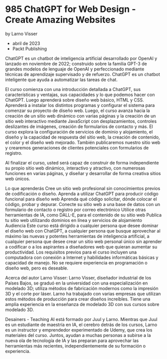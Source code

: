 # 985 ChatGPT for Web Design - Create Amazing Websites

by Larno Visser

* abril de 2023
* Packt Publishing

ChatGPT es un chatbot de inteligencia artificial desarrollado por OpenAI y lanzado en noviembre de 2022; construido sobre la familia GPT-3 de grandes modelos de lenguaje de OpenAI y perfeccionado mediante técnicas de aprendizaje supervisado y de refuerzo. ChatGPT es un chatbot inteligente que ayuda a automatizar las tareas de chat.

El curso comienza con una introducción detallada a ChatGPT, sus características y ventajas, sus capacidades y lo que podemos hacer con ChatGPT. Luego aprenderá sobre diseño web básico, HTML y CSS. Aprenderá a instalar los distintos programas y configurar el sistema para comenzar su proyecto de diseño web. Luego, el curso avanza hacia la creación de un sitio web dinámico con varias páginas y la creación de un sitio web interactivo mediante JavaScript con desplazamientos, controles deslizantes de imágenes, creación de formularios de contacto y más. El curso explora la configuración de servicios de dominio y alojamiento, el diseño y la capacidad de respuesta del sitio web, la creación de contenido, el color y el diseño web mejorado. También publicaremos nuestro sitio web y crearemos generaciones de clientes potenciales con formularios de registro.

Al finalizar el curso, usted será capaz de construir de forma independiente su propio sitio web dinámico, interactivo y atractivo, con numerosas funciones en varias páginas, y diseñar y desarrollar de forma creativa sitios web únicos.

Lo que aprenderás
Cree un sitio web profesional sin conocimientos previos de codificación o diseño.
Aprenda a utilizar ChatGPT para producir código funcional para diseño web
Aprenda qué código solicitar, dónde colocar el código, probar y depurar.
Conecte su sitio web a una base de datos con un formulario de contacto o registro por correo electrónico
Utilice otras herramientas de IA, como DALL-E, para el contenido de su sitio web
Publica tu sitio web utilizando dominios en línea y servicios de alojamiento
Audiencia
Este curso está dirigido a cualquier persona que desee dominar el diseño web con ChatGPT, a cualquier persona que busque aprovechar al máximo las nuevas y potentes herramientas de inteligencia artificial, a cualquier persona que desee crear un sitio web personal único sin aprender a codificar o a los aspirantes a diseñadores web que quieran aumentar su productividad. Los requisitos previos para el curso incluyen una computadora con conexión a Internet y habilidades informáticas básicas y capacidad de manejo. No se requiere experiencia en programación o diseño web, pero es deseable.

Acerca del autor
Larno Visser: Larno Visser, diseñador industrial de los Países Bajos, se graduó en la universidad con una especialización en modelado 3D; utiliza métodos de fabricación modernos como la impresión 3D y el corte por láser. Larno ha trabajado con varias empresas que utilizan estos métodos de producción para crear diseños increíbles. Tiene una amplia experiencia en la enseñanza de modelado 3D con sus cursos sobre modelado 3D.

Desainers - Teaching AI está formado por Juul y Larno. Mientras que Juul es un estudiante de maestría en IA, el cerebro detrás de los cursos, Larno es un instructor y emprendedor experimentado de Udemy, que crea los materiales del curso. Juntos, ayudan a muchas personas a subirse a la nueva ola de tecnología de IA y las preparan para aprovechar las herramientas más recientes, independientemente de su formación o experiencia.
